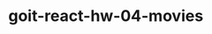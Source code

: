 # goit-react-hw-04-movies

<!-- Критерии приема
Создан репозиторий goit-react-hw-04-movies
При сдаче домашней работы есть ссылки: на исходные файлы и рабочие страницы каждого проекта на Netlify
В состоянии компонентов хранится минимально необходимый набор данных, остальное вычисляется
При запуске кода задания, в консоли нету ошибок и предупреждений
Для каждого компонента есть отдельная папка с файлом React-компонента и файлом стилей
Для компонентов описаны propTypes, и где необходимо, defaultProps
Все что компонент ожидает в виде пропов, передается ему при вызове
Имена компонентов понятные, описательные
JS-код чистый и понятный, используется Prettier
Стилизация делается только SASS, CSS-модулями или Styled Components. Можно использовать библиотеки компонентов.
Задание «Кинопоиск»
Создай базовую маршрутизацию для приложения поиска и хранения фильмов. Превью рабочего приложения смотри по ссылке.

API themoviedb.org
Для бекенда используй themoviedb.org API. Необходимо зарегистриваться (можно ввести произвольные данные) и получить API-ключ. В этой работе будут использоваться следующие ендпоинты.

https://developers.themoviedb.org/3/trending/get-trending - список самых популярных фильмов на сегодня для создания коллекции на главной странице.
https://developers.themoviedb.org/3/search/search-movies - поиск кинофильма по ключевому слову на странице фильмов.
https://developers.themoviedb.org/3/movies/get-movie-details - запрос полной информации о фильме для страницы кинофильма.
https://developers.themoviedb.org/3/movies/get-movie-credits - запрос информации о актёрском составе для страницы кинофильма.
https://developers.themoviedb.org/3/movies/get-movie-reviews - запрос обзоров для страницы кинофильма.
Ссылка на документацию

Маршруты
В приложении должны быть следующие маршруты. Если пользователь зашел по несуществующему маршруту, его необходимо перенаправлять на домашнюю страницу.

'/' - компонент <HomePage>, домашняя страница со списком популярных кинофильмов.
'/movies' - компонент <MoviesPage>, страница поиска фильмов по ключевому слову.
'/movies/:movieId' - компонент <MovieDetailsPage>, страница с детальной информацией о кинофильме.
/movies/:movieId/cast - компонент <Cast>, информация о актерском составе. Рендерится на странице <MovieDetailsPage>.
/movies/:movieId/reviews - компонент <Reviews>, информация об обзорах. Рендерится на странице <MovieDetailsPage>.
Code Splitting (разделение кода)
Добавь асинхронную загрузку JS-кода для маршрутов приложения используя React.lazy() и Suspense. -->
